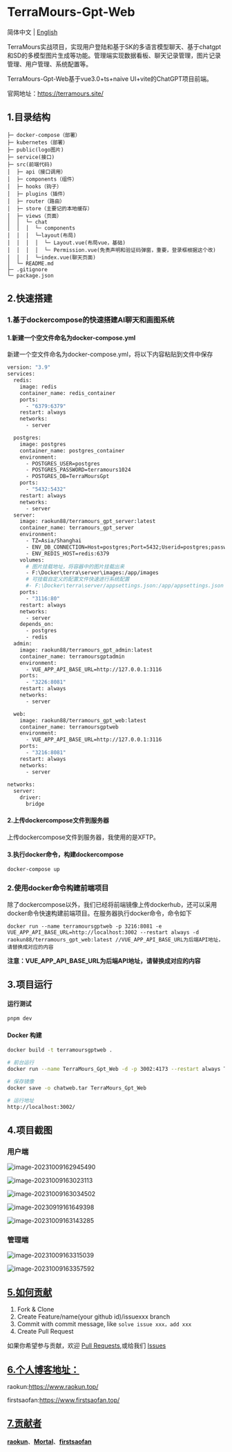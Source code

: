 # TerraMours-Gpt-Web

简体中文 | [English](./README-En.md)

TerraMours实战项目，实现用户登陆和基于SK的多语言模型聊天、基于chatgpt和SD的多模型图片生成等功能。管理端实现数据看板、聊天记录管理，图片记录管理、用户管理、系统配置等。

TerraMours-Gpt-Web基于vue3.0+ts+naive UI+vite的ChatGPT项目前端。

官网地址：https://terramours.site/



## 1.目录结构
```
├─ docker-compose（部署）
├─ kubernetes（部署）
├─ public(logo图片)
├─ service(接口)
├─ src(前端代码)
│  ├─ api（接口调用）
│  ├─ components（组件）
│  ├─ hooks（钩子）
│  ├─ plugins（插件）
│  ├─ router（路由）
│  ├─ store（主要记的本地缓存）
│  ├─ views（页面）
│  │  └─ chat
│  │  │  └─ components
│  │  │  └─layout(布局)
│  │  │  │  └─ Layout.vue(布局vue，基础)
│  │  │  │  └─ Permission.vue(免责声明和验证码弹窗，重要，登录框根据这个改)
│  │  │  └─index.vue(聊天页面)
│  └─ README.md
├─ .gitignore
└─ package.json
```

## 2.快速搭建

### 1.基于dockercompose的快速搭建AI聊天和画图系统

#### 1.新建一个空文件命名为docker-compose.yml

新建一个空文件命名为docker-compose.yml，将以下内容粘贴到文件中保存

```dockerfile
version: "3.9"
services:
  redis:
    image: redis
    container_name: redis_container
    ports:
      - "6379:6379"
    restart: always
    networks:
      - server

  postgres:
    image: postgres
    container_name: postgres_container
    environment:
      - POSTGRES_USER=postgres
      - POSTGRES_PASSWORD=terramours1024
      - POSTGRES_DB=TerraMoursGpt
    ports:
      - "5432:5432"
    restart: always
    networks:
      - server
  server:
    image: raokun88/terramours_gpt_server:latest
    container_name: terramours_gpt_server
    environment:
      - TZ=Asia/Shanghai
      - ENV_DB_CONNECTION=Host=postgres;Port=5432;Userid=postgres;password=terramours1024;Database=TerraMoursGpt;
      - ENV_REDIS_HOST=redis:6379
    volumes:
      # 图片挂载地址，将容器中的图片挂载出来
      - F:\Docker\terra\server\images:/app/images
      # 可挂载自定义的配置文件快速进行系统配置
      #- F:\Docker\terra\server/appsettings.json:/app/appsettings.json
    ports:
      - "3116:80"
    restart: always
    networks:
      - server
    depends_on:
      - postgres
      - redis
  admin:
    image: raokun88/terramours_gpt_admin:latest
    container_name: terramoursgptadmin
    environment:
      - VUE_APP_API_BASE_URL=http://127.0.0.1:3116
    ports:
      - "3226:8081"
    restart: always
    networks:
      - server

  web:
    image: raokun88/terramours_gpt_web:latest
    container_name: terramoursgptweb
    environment:
      - VUE_APP_API_BASE_URL=http://127.0.0.1:3116
    ports:
      - "3216:8081"
    restart: always
    networks:
      - server
    
networks:
  server:
    driver:
      bridge

```

#### 2.上传dockercompose文件到服务器

上传dockercompose文件到服务器，我使用的是XFTP。

#### 3.执行docker命令，构建dockercompose

```shell
docker-compose up
```



### 2.使用docker命令构建前端项目

除了dockercompose以外，我们已经将前端镜像上传dockerhub，还可以采用docker命令快速构建前端项目。在服务器执行docker命令，命令如下

```shell
docker run --name terramoursgptweb -p 3216:8081 -e VUE_APP_API_BASE_URL=http://localhost:3002 --restart always -d raokun88/terramours_gpt_web:latest //VUE_APP_API_BASE_URL为后端API地址，请替换成对应的内容
```

**注意：VUE_APP_API_BASE_URL为后端API地址，请替换成对应的内容**



## 3.项目运行

#### 运行测试
```bash
pnpm dev
```
#### Docker 构建

```bash
docker build -t terramoursgptweb .

# 前台运行
docker run --name TerraMours_Gpt_Web -d -p 3002:4173 --restart always TerraMours_Gpt_Web

# 保存镜像
docker save -o chatweb.tar TerraMours_Gpt_Web

# 运行地址
http://localhost:3002/
```



## 4.项目截图

### 用户端

![image-20231009162945490](./img/image-20231009162945490.png)

![image-20231009163023113](./img/image-20231009163023113.png)

![image-20231009163034502](./img/image-20231009163034502.png)

![image-20230919161649398](./img/image-20230919161649398.png)

![image-20231009163143285](./img/image-20231009163143285.png)

### 管理端

![image-20231009163315039](./img/image-20231009163315039.png)

![image-20231009163357592](./img/image-20231009163357592.png)



## [5.如何贡献](https://github.com/TerraMours/TerraMours_Gpt_Web#如何贡献)

1. Fork & Clone
2. Create Feature/name(your github id)/issuexxx branch
3. Commit with commit message, like `solve issue xxx，add xxx`
4. Create Pull Request

如果你希望参与贡献，欢迎 [Pull Requests](https://github.com/firstsaofan/TerraMours/pulls),或给我们 [Issues](https://github.com/firstsaofan/TerraMours/issues)



## [6.个人博客地址：](https://github.com/TerraMours/TerraMours_Gpt_Web#个人博客地址)

raokun:https://www.raokun.top/

firstsaofan:https://www.firstsaofan.top/



## [7.贡献者](https://github.com/TerraMours/TerraMours_Gpt_Web#贡献者)

[**raokun**](https://github.com/raokun)、[**Mortal**](https://github.com/mortal-nf)、[**firstsaofan**](https://github.com/firstsaofan)

